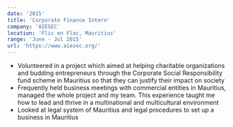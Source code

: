 ```yaml
---
date: '2015'
title: 'Corporate Finance Intern'
company: 'AIESEC'
location: 'Flic en Flac, Mauritius'
range: 'June - Jul 2015'
url: 'https://www.aiesec.org/'
---
```


- Volunteered in a project which aimed at helping charitable organizations and budding entrepreneurs through the Corporate Social Responsibility fund scheme in Mauritius so that they can justify their impact on society
- Frequently held business meetings with commercial entities in Mauritius, managed the whole project and my team. This experience taught me how to lead and thrive in a multinational and multicultural environment
- Looked at legal system of Mauritius and legal procedures to set up a business in Mauritius
